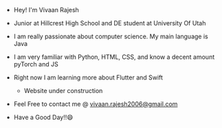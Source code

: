 * Hey! I'm Vivaan Rajesh 

* Junior at Hillcrest High School and DE student at University Of Utah

* I am really passionate about computer science. My main language is Java 

* I am very familiar with Python, HTML, CSS, and know a decent amount pyTorch and JS

* Right now I am learning more about Flutter and Swift
   - Website under construction

* Feel Free to contact me @ vivaan.rajesh2006@gmail.com

* Have a Good Day!!😄
